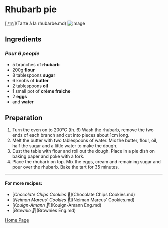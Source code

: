 # Rhubarb pie
[🇫🇷](Tarte à la rhubarbe.md)
![image](img/Tarterhubarbe.jpeg)

## Ingredients
### *Pour 6 people* 
* 5 branches of **rhubarb**
* 200g **flour**
* 8 tablespoons **sugar**
* 6 knobs of **butter**
* 2 tablespoons **oil**
* 1 small pot of **crème fraiche**
* 2 **eggs**
* and **water**
  
## Preparation 
1. Turn the oven on to 200°C (th. 6) Wash the rhubarb, remove the two ends of each branch and cut into pieces about 1cm long. 
2. Melt the butter with two tablespoons of water. Mix the butter, flour, oil, half the sugar and a little water to make the dough.
3. Dust the table with flour and roll out the dough. Place in a pie dish on baking paper and poke with a fork.
4. Place the rhubarb on top. Mix the eggs, cream and remaining sugar and pour over the rhubarb. Bake the tart for 35 minutes.  

________________________________
#### For more recipes: 
* [*Chocolate Chips Cookies 🍪*](Chocolate Chips Cookies.md)
* [*Neiman Marcus' Cookies 🍪*](Neiman Marcus' Cookies.md)
* [*Kouign-Amann 🧈*](Kouign-Amann Eng.md)
* [*Brownie 🍫*](Brownies Eng.md)

[Home Page](Indexeng.md)
